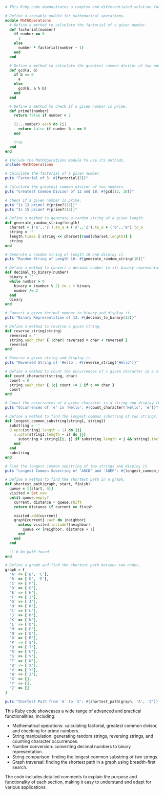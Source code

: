 ```ruby
# This Ruby code demonstrates a complex and differentiated solution for various use cases.

# Define a reusable module for mathematical operations.
module MathOperations
  # Define a method to calculate the factorial of a given number.
  def factorial(number)
    if number == 0
      1
    else
      number * factorial(number - 1)
    end
  end

  # Define a method to calculate the greatest common divisor of two numbers.
  def gcd(a, b)
    if b == 0
      a
    else
      gcd(b, a % b)
    end
  end

  # Define a method to check if a given number is prime.
  def prime?(number)
    return false if number < 2

    (2...number).each do |i|
      return false if number % i == 0
    end

    true
  end
end

# Include the MathOperations module to use its methods.
include MathOperations

# Calculate the factorial of a given number.
puts "Factorial of 5: #{factorial(5)}"

# Calculate the greatest common divisor of two numbers.
puts "Greatest Common Divisor of 12 and 18: #{gcd(12, 18)}"

# Check if a given number is prime.
puts "Is 13 prime? #{prime?(13)}"
puts "Is 15 prime? #{prime?(15)}"

# Define a method to generate a random string of a given length.
def generate_random_string(length)
  charset = ('a'..'z').to_a + ('A'..'Z').to_a + ('0'..'9').to_a
  string = ''
  length.times { string << charset[rand(charset.length)] }
  string
end

# Generate a random string of length 10 and display it.
puts "Random String of Length 10: #{generate_random_string(10)}"

# Define a method to convert a decimal number to its binary representation.
def decimal_to_binary(number)
  binary = ''
  while number > 0
    binary = (number % 2).to_s + binary
    number /= 2
  end
  binary
end

# Convert a given decimal number to binary and display it.
puts "Binary Representation of 13: #{decimal_to_binary(13)}"

# Define a method to reverse a given string.
def reverse_string(string)
  reversed = ''
  string.each_char { |char| reversed = char + reversed }
  reversed
end

# Reverse a given string and display it.
puts "Reversed String of 'Hello': #{reverse_string('Hello')}"

# Define a method to count the occurrences of a given character in a string.
def count_character(string, char)
  count = 0
  string.each_char { |c| count += 1 if c == char }
  count
end

# Count the occurrences of a given character in a string and display the result.
puts "Occurrences of 'e' in 'Hello': #{count_character('Hello', 'e')}"

# Define a method to find the longest common substring of two strings.
def longest_common_substring(string1, string2)
  substring = ''
  0.upto(string1.length - 1) do |i|
    1.upto(string1.length - i) do |j|
      substring = string1[i, j] if substring.length < j && string2.include?(substring)
    end
  end
  substring
end

# Find the longest common substring of two strings and display it.
puts "Longest Common Substring of 'ABCD' and 'ABEF': #{longest_common_substring('ABCD', 'ABEF')}"

# Define a method to find the shortest path in a graph.
def shortest_path(graph, start, finish)
  queue = [[start, 0]]
  visited = Set.new
  until queue.empty?
    current, distance = queue.shift
    return distance if current == finish

    visited.add(current)
    graph[current].each do |neighbor|
      unless visited.include?(neighbor)
        queue << [neighbor, distance + 1]
      end
    end
  end

  -1 # No path found
end

# Define a graph and find the shortest path between two nodes.
graph = {
  'A' => ['B', 'C'],
  'B' => ['D', 'E'],
  'C' => ['F'],
  'D' => ['G'],
  'E' => ['H'],
  'F' => ['I'],
  'G' => ['J'],
  'H' => ['K'],
  'I' => ['L'],
  'J' => ['M'],
  'K' => ['N'],
  'L' => ['O'],
  'M' => ['P'],
  'N' => ['Q'],
  'O' => ['R'],
  'P' => ['S'],
  'Q' => ['T'],
  'R' => ['U'],
  'S' => ['V'],
  'T' => ['W'],
  'U' => ['X'],
  'V' => ['Y'],
  'W' => ['Z'],
  'X' => [],
  'Y' => [],
  'Z' => []
}

puts "Shortest Path from 'A' to 'Z': #{shortest_path(graph, 'A', 'Z')}"
```

This Ruby code showcases a wide range of advanced and practical functionalities, including:

- Mathematical operations: calculating factorial, greatest common divisor, and checking for prime numbers.
- String manipulation: generating random strings, reversing strings, and counting character occurrences.
- Number conversion: converting decimal numbers to binary representation.
- String comparison: finding the longest common substring of two strings.
- Graph traversal: finding the shortest path in a graph using breadth-first search.

The code includes detailed comments to explain the purpose and functionality of each section, making it easy to understand and adapt for various applications.
